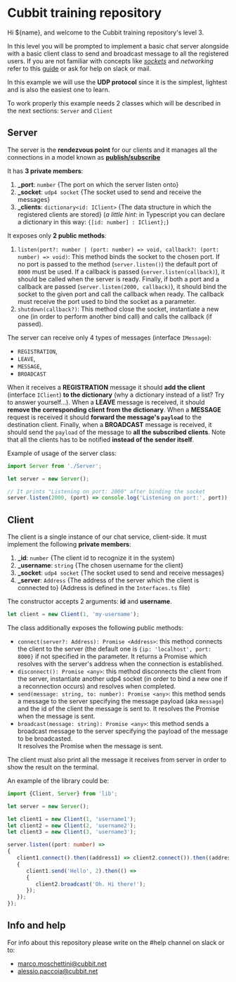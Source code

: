 # Cubbit training repository 

Hi ${name}, and welcome to the Cubbit training repository's level 3.

In this level you will be prompted to implement a basic chat server alongside with a basic client class to send and broadcast message to all the registered users. If you are not familiar with concepts like *[sockets](https://it.wikipedia.org/wiki/Socket_(reti))* and *networking* refer to this [guide](https://nodejs.org/api/dgram.html) or ask for help on slack or mail.

In this example we will use the **UDP protocol** since it is the simplest, lightest and is also the easiest one to learn.

To work properly this example needs 2 classes which will be described in the next sections: `Server` and `Client`

## Server
The server is the **rendezvous point** for our clients and it manages all the connections in a model known as **[publish/subscribe](https://it.wikipedia.org/wiki/Publish/subscribe)**

It has **3 private members**:

1. **_port**: `number` {The port on which the server listen onto}
2. **_socket**: `udp4 socket` {The socket used to send and receive the messages}
3. **_clients**: `dictionary<id: IClient>` {The data structure in which the registered clients are stored} (*a little hint*: in Typescript you can declare a dictionary in this way: `{[id: number] : IClient};`)

It exposes only **2 public methods**:

1. `listen(port?: number | (port: number) => void, callback?: (port: number) => void)`: This method binds the socket to the chosen port. If no port is passed to the method (`server.listen()`) the default port of `8000` must be used. If a callback is passed (`server.listen(callback)`), it should be called when the server is ready. Finally, if both a port and a callback are passed (`server.listen(2000, callback)`), it should bind the socket to the given port and call the callback when ready. The callback must receive the port used to bind the socket as a parameter.
2. `shutdown(callback?)`: This method close the socket, instantiate a new one (in order to perform another bind call) and calls the callback (if passed).

The server can receive only 4 types of messages (interface `IMessage`): 

- `REGISTRATION`, 
- `LEAVE`, 
- `MESSAGE`, 
- `BROADCAST` 

When it receives a **REGISTRATION** message it should **add the client** (interface `IClient`) **to the dictionary** (why a dictionary instead of a list? Try to answer yourself...).
When a **LEAVE** message is received, it should **remove the corresponding client from the dictionary**. When a **MESSAGE** request is received it should **forward the message's `payload`** to the destination client. Finally, when a **BROADCAST** message is received, it should send the `payload` of the message to **all the subscribed clients**. Note that all the clients has to be notified **instead of the sender itself**.

Example of usage of the server class:

```typescript
import Server from './Server';

let server = new Server();

// It prints "Listening on port: 2000" after binding the socket
server.listen(2000, (port) => console.log('Listening on port:', port));
```

## Client

The client is a single instance of our chat service, client-side. It must implement the following **private members**:

1. **_id**: `number` {The client id to recognize it in the system}
2. **_username**: `string` {The chosen username for the client}
3. **_socket**: `udp4 socket` {The socket used to send and receive messages}
4. **_server**: `Address` {The address of the server which the client is connected to} (Address is defined in the `Interfaces.ts` file)   

The constructor accepts 2 arguments: **id** and **username**.

```typescript
let client = new Client(1, 'my-username');
```

The class additionally exposes the following public methods:

- `connect(server?: Address): Promise <Address>`: this method connects the client to the server (the default one is `{ip: 'localhost', port: 8000}` if not specified in the parameter. It returns a Promise which resolves with the server's address when the connection is established. 
- `disconnect(): Promise <any>`: this method disconnects the client from the server, instantiate another udp4 socket (in order to bind a new one if a reconnection occurs) and resolves when completed.
- `send(message: string, to: number): Promise <any>`: this method sends a message to the server specifying the message payload (aka `message`) and the id of the client the message is sent to. It resolves the Promise when the message is sent.
- `broadcast(message: string): Promise <any>`: this method sends a broadcast message to the server specifying the payload of the message to be broadcasted.  
It resolves the Promise when the message is sent.

The client must also print all the message it receives from server in order to show the result on the terminal.

An example of the library could be:

```typescript
import {Client, Server} from 'lib';

let server = new Server();

let client1 = new Client(1, 'username1');
let client2 = new Client(2, 'username2');
let client3 = new Client(3, 'username3'); 

server.listen((port: number) => 
{
   client1.connect().then((address1) => client2.connect()).then((address2) => client3.connect()).then((address3) => 
   {
      client1.send('Hello', 2).then(() => 
      {
         client2.broadcast('Oh. Hi there!');
      });
   });
});
```

## Info and help
For info about this repository please write on the #help channel on slack or to:

- [marco.moschettini@cubbit.net](mailto:marco.moschettini@cubbit.net)
- [alessio.paccoia@cubbit.net](alessio.paccoia@cubbit.net)
